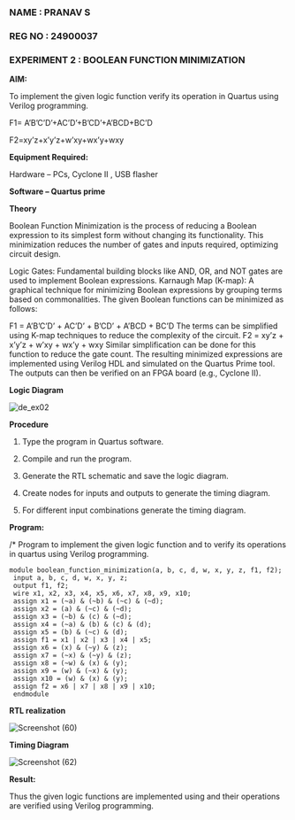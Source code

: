 ### NAME : PRANAV S
### REG NO : 24900037
### EXPERIMENT 2 : BOOLEAN FUNCTION MINIMIZATION

**AIM:**

To implement the given logic function verify its operation in Quartus using Verilog programming.

F1= A’B’C’D’+AC’D’+B’CD’+A’BCD+BC’D 

F2=xy’z+x’y’z+w’xy+wx’y+wxy

**Equipment Required:**

Hardware – PCs, Cyclone II , USB flasher

**Software – Quartus prime**

**Theory**

Boolean Function Minimization is the process of reducing a Boolean expression to its simplest form without changing its functionality. This minimization reduces the number of gates and inputs required, optimizing circuit design.

Logic Gates: Fundamental building blocks like AND, OR, and NOT gates are used to implement Boolean expressions.
Karnaugh Map (K-map): A graphical technique for minimizing Boolean expressions by grouping terms based on commonalities.
The given Boolean functions can be minimized as follows:

F1 = A’B’C’D’ + AC’D’ + B’CD’ + A’BCD + BC’D
The terms can be simplified using K-map techniques to reduce the complexity of the circuit.
F2 = xy’z + x’y’z + w’xy + wx’y + wxy
Similar simplification can be done for this function to reduce the gate count.
The resulting minimized expressions are implemented using Verilog HDL and simulated on the Quartus Prime tool. The outputs can then be verified on an FPGA board (e.g., Cyclone II).

**Logic Diagram**

![de_ex02](https://github.com/user-attachments/assets/8db62afb-ea43-47ce-85af-50605d210908)


**Procedure**

1.	Type the program in Quartus software.

2.	Compile and run the program.

3.	Generate the RTL schematic and save the logic diagram.

4.	Create nodes for inputs and outputs to generate the timing diagram.

5.	For different input combinations generate the timing diagram.


**Program:**

/* Program to implement the given logic function and to verify its operations in quartus using Verilog programming. 

```
module boolean_function_minimization(a, b, c, d, w, x, y, z, f1, f2);
 input a, b, c, d, w, x, y, z;
 output f1, f2;
 wire x1, x2, x3, x4, x5, x6, x7, x8, x9, x10;
 assign x1 = (~a) & (~b) & (~c) & (~d);
 assign x2 = (a) & (~c) & (~d);
 assign x3 = (~b) & (c) & (~d);
 assign x4 = (~a) & (b) & (c) & (d);
 assign x5 = (b) & (~c) & (d);
 assign f1 = x1 | x2 | x3 | x4 | x5;
 assign x6 = (x) & (~y) & (z);
 assign x7 = (~x) & (~y) & (z);
 assign x8 = (~w) & (x) & (y);
 assign x9 = (w) & (~x) & (y);
 assign x10 = (w) & (x) & (y);
 assign f2 = x6 | x7 | x8 | x9 | x10;
 endmodule
```





**RTL realization**

![Screenshot (60)](https://github.com/user-attachments/assets/0f4f6ac7-9e7e-4aa4-8521-373c487d70c6)


**Timing Diagram**

![Screenshot (62)](https://github.com/user-attachments/assets/45b6ef16-0880-4422-8156-81cc4a71d095)


**Result:**

Thus the given logic functions are implemented using and their operations are verified using Verilog programming.

